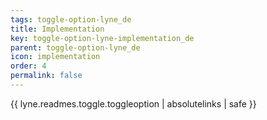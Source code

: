 ```yaml
---
tags: toggle-option-lyne_de
title: Implementation
key: toggle-option-lyne-implementation_de
parent: toggle-option-lyne_de
icon: implementation
order: 4
permalink: false  
---
```

{{ lyne.readmes.toggle.toggleoption | absolutelinks | safe }}


